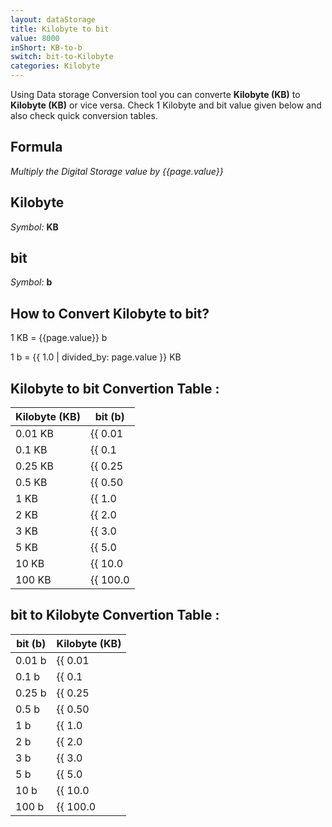 ```yaml
---
layout: dataStorage
title: Kilobyte to bit
value: 8000
inShort: KB-to-b
switch: bit-to-Kilobyte
categories: Kilobyte
---
```


Using Data storage Conversion tool you can converte **Kilobyte (KB)** to **Kilobyte (KB)** or vice versa. Check 1 Kilobyte and bit value given below and also check quick conversion tables.

## Formula
*Multiply the Digital Storage value by {{page.value}}*

## Kilobyte
*Symbol:* **KB**

## bit
*Symbol:* **b**

## How to Convert Kilobyte to bit?

1 KB = {{page.value}} b

1 b = {{ 1.0 | divided_by: page.value }} KB


## Kilobyte to bit Convertion Table :

| Kilobyte (KB) | bit (b) |
| ---- | ---- |
| 0.01 KB | {{ 0.01 | times: page.value | round: 12 }} b |
| 0.1 KB | {{ 0.1 | times: page.value | round: 12 }} b |
| 0.25 KB | {{ 0.25 | times: page.value | round: 12 }} b |
| 0.5 KB | {{ 0.50 | times: page.value | round: 12 }} b |
| 1 KB | {{ 1.0 | times: page.value | round: 12 }} b |
| 2 KB | {{ 2.0 | times: page.value | round: 12 }} b |
| 3 KB | {{ 3.0 | times: page.value | round: 12 }} b |
| 5 KB | {{ 5.0 | times: page.value | round: 12 }} b |
| 10 KB | {{ 10.0 | times: page.value | round: 12 }} b |
| 100 KB | {{ 100.0 | times: page.value | round: 12 }} b |

## bit to Kilobyte Convertion Table :

| bit (b) | Kilobyte (KB) |
| ---- | ---- |
| 0.01 b | {{ 0.01 | divided_by: page.value | round: 12 }} KB |
| 0.1 b | {{ 0.1 | divided_by: page.value | round: 12 }} KB |
| 0.25 b | {{ 0.25 | divided_by: page.value | round: 12 }} KB |
| 0.5 b | {{ 0.50 | divided_by: page.value | round: 12 }} KB |
| 1 b | {{ 1.0 | divided_by: page.value | round: 12 }} KB |
| 2 b | {{ 2.0 | divided_by: page.value | round: 12 }} KB |
| 3 b | {{ 3.0 | divided_by: page.value | round: 12 }} KB |
| 5 b | {{ 5.0 | divided_by: page.value | round: 12 }} KB |
| 10 b | {{ 10.0 | divided_by: page.value | round: 12 }} KB |
| 100 b | {{ 100.0 | divided_by: page.value | round: 12 }} KB |


<script>
document.getElementById('selectInput')[4].selected = true
document.getElementById('selectOutput')[0].selected = true
</script>
